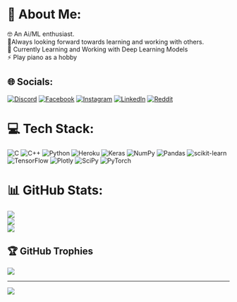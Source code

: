 # 💫 About Me:
🤓 An Ai/ML enthusiast.<br>👯Always looking forward towards learning and working with others.<br>🌱 Currently Learning and Working with Deep Learning Models<br>⚡ Play piano as a hobby


## 🌐 Socials:
[![Discord](https://img.shields.io/badge/Discord-%237289DA.svg?logo=discord&logoColor=white)](https://discord.gg/AchintyaGupta#7123) [![Facebook](https://img.shields.io/badge/Facebook-%231877F2.svg?logo=Facebook&logoColor=white)](https://facebook.com/https://www.facebook.com/achintya.gupta.752) [![Instagram](https://img.shields.io/badge/Instagram-%23E4405F.svg?logo=Instagram&logoColor=white)](https://instagram.com/achintya.chiku) [![LinkedIn](https://img.shields.io/badge/LinkedIn-%230077B5.svg?logo=linkedin&logoColor=white)](https://linkedin.com/in/https://www.linkedin.com/in/achintya-gupta-896311250) [![Reddit](https://img.shields.io/badge/Reddit-%23FF4500.svg?logo=Reddit&logoColor=white)](https://reddit.com/user/https://www.reddit.com/user/inferno2763) 

# 💻 Tech Stack:
![C](https://img.shields.io/badge/c-%2300599C.svg?style=for-the-badge&logo=c&logoColor=white) ![C++](https://img.shields.io/badge/c++-%2300599C.svg?style=for-the-badge&logo=c%2B%2B&logoColor=white) ![Python](https://img.shields.io/badge/python-3670A0?style=for-the-badge&logo=python&logoColor=ffdd54) ![Heroku](https://img.shields.io/badge/heroku-%23430098.svg?style=for-the-badge&logo=heroku&logoColor=white) ![Keras](https://img.shields.io/badge/Keras-%23D00000.svg?style=for-the-badge&logo=Keras&logoColor=white) ![NumPy](https://img.shields.io/badge/numpy-%23013243.svg?style=for-the-badge&logo=numpy&logoColor=white) ![Pandas](https://img.shields.io/badge/pandas-%23150458.svg?style=for-the-badge&logo=pandas&logoColor=white) ![scikit-learn](https://img.shields.io/badge/scikit--learn-%23F7931E.svg?style=for-the-badge&logo=scikit-learn&logoColor=white) ![TensorFlow](https://img.shields.io/badge/TensorFlow-%23FF6F00.svg?style=for-the-badge&logo=TensorFlow&logoColor=white) ![Plotly](https://img.shields.io/badge/Plotly-%233F4F75.svg?style=for-the-badge&logo=plotly&logoColor=white) ![SciPy](https://img.shields.io/badge/SciPy-%230C55A5.svg?style=for-the-badge&logo=scipy&logoColor=%white) ![PyTorch](https://img.shields.io/badge/PyTorch-%23EE4C2C.svg?style=for-the-badge&logo=PyTorch&logoColor=white)
# 📊 GitHub Stats:
![](https://github-readme-stats.vercel.app/api?username=AchintyaGupta2763&theme=blue-green&hide_border=true&include_all_commits=false&count_private=false)<br/>
![](https://github-readme-streak-stats.herokuapp.com/?user=AchintyaGupta2763&theme=blue-green&hide_border=true)<br/>
![](https://github-readme-stats.vercel.app/api/top-langs/?username=AchintyaGupta2763&theme=blue-green&hide_border=true&include_all_commits=false&count_private=false&layout=compact)

## 🏆 GitHub Trophies
![](https://github-profile-trophy.vercel.app/?username=AchintyaGupta2763&theme=discord&no-frame=true&no-bg=false&margin-w=4)

---
[![](https://visitcount.itsvg.in/api?id=AchintyaGupta2763&icon=5&color=1)](https://visitcount.itsvg.in)

<!-- Proudly created with GPRM ( https://gprm.itsvg.in ) -->
